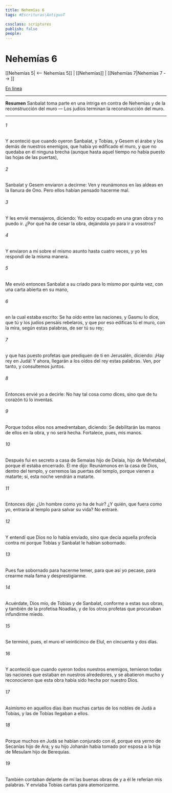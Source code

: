 ```yaml
---
title: Nehemías 6
tags: #Escrituras\AntiguoT

cssclass: scriptures
publish: false
people:
---
```


# Nehemías 6
[[Nehemías 5| <-- Nehemías 5]] | [[Nehemías]] | [[Nehemías 7|Nehemías 7 --> ]]

[En línea](https://churchofjesuschrist.org/study/scriptures/ot/neh/6?lang=spa)

---
__Resumen__
Sanbalat toma parte en una intriga en contra de Nehemías y de la reconstrucción del muro — Los judíos terminan la reconstrucción del muro.

---
###### 1 
Y aconteció que cuando oyeron Sanbalat, y Tobías, y Gesem el árabe y los demás de nuestros enemigos, que había yo edificado el muro, y que no quedaba en él ninguna brecha (aunque hasta aquel tiempo no había puesto las hojas de las puertas),

###### 2 
Sanbalat y Gesem enviaron a decirme: Ven y reunámonos en  las aldeas en la llanura de Ono. Pero ellos habían pensado hacerme mal.

###### 3 
Y les envié mensajeros, diciendo: Yo estoy ocupado en una gran obra y no puedo ir. ¿Por qué ha de cesar la obra, dejándola yo para ir a vosotros?

###### 4 
Y enviaron a mí sobre el mismo asunto hasta cuatro veces, y yo les respondí de la misma manera.

###### 5 
Me envió entonces Sanbalat a su criado para  lo mismo por quinta vez, con una carta abierta en su mano,

###### 6 
en la cual estaba escrito: Se ha oído entre las naciones, y Gasmu lo dice, que tú y los judíos pensáis rebelaros, y que por eso edificas tú el muro, con la mira, según estas palabras, de ser tú su rey;

###### 7 
y que has puesto profetas que prediquen de ti en Jerusalén, diciendo: ¡Hay rey en Judá! Y ahora, llegarán a los oídos del rey estas palabras. Ven, por tanto, y consultemos juntos.

###### 8 
Entonces envié yo a decirle: No hay tal cosa como dices, sino que de tu corazón tú lo inventas.

###### 9 
Porque todos ellos nos amedrentaban, diciendo: Se debilitarán las manos de ellos en la obra, y no será hecha. Fortalece, pues,  mis manos.

###### 10 
Después fui en secreto a casa de Semaías hijo de Delaía, hijo de Mehetabel, porque él estaba encerrado. Él me dijo: Reunámonos en la casa de Dios, dentro del templo, y cerremos las puertas del templo, porque vienen a matarte; sí, esta noche vendrán a matarte.

###### 11 
Entonces dije: ¿Un hombre como yo ha de huir? ¿Y quién, que fuera como yo, entraría al templo para salvar su vida? No entraré.

###### 12 
Y entendí que Dios no lo había enviado, sino que decía aquella profecía contra mí porque Tobías y Sanbalat le habían sobornado.

###### 13 
Pues fue sobornado para hacerme temer, para que así yo pecase, para crearme mala fama y desprestigiarme.

###### 14 
Acuérdate, Dios mío, de Tobías y de Sanbalat, conforme a estas sus obras, y también de la profetisa Noadías, y de los otros profetas que procuraban infundirme miedo.

###### 15 
Se terminó, pues, el muro el veinticinco  de Elul, en cincuenta y dos días.

###### 16 
Y aconteció que cuando  oyeron todos nuestros enemigos, temieron todas las naciones que estaban en nuestros alrededores, y se abatieron mucho y reconocieron que esta obra había sido hecha por nuestro Dios.

###### 17 
Asimismo en aquellos días iban muchas cartas de los nobles de Judá a Tobías, y las de Tobías llegaban a ellos.

###### 18 
Porque muchos en Judá se habían conjurado con él, porque era yerno de Secanías hijo de Ara; y su hijo Johanán había tomado por esposa a la hija de Mesulam hijo de Berequías.

###### 19 
También contaban delante de mí las buenas obras de  y a él le referían mis palabras. Y enviaba Tobías cartas para atemorizarme.

